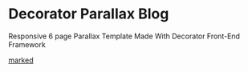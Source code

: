 Decorator Parallax Blog
=========

Responsive 6 page Parallax Template Made With Decorator Front-End Framework

 [marked](decorator.codable.org) 
